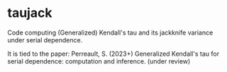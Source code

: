 # taujack
Code computing (Generalized) Kendall's tau and its jackknife variance under serial dependence.

It is tied to the paper:
Perreault, S. (2023+) Generalized Kendall's tau for serial dependence: computation and inference. (under review)
